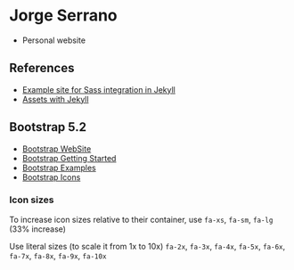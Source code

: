 # Jorge Serrano

* Personal website

## References
- [Example site for Sass integration in Jekyll](https://github.com/jekyll/jekyll-sass-converter/tree/master/docs)
- [Assets with Jekyll](https://jekyllrb.com/docs/assets/)

## Bootstrap 5.2
- [Bootstrap WebSite](https://getbootstrap.com/)
- [Bootstrap Getting Started](https://getbootstrap.com/docs/5.0/getting-started/introduction/)
- [Bootstrap Examples](https://getbootstrap.com/docs/5.2/examples/)
- [Bootstrap Icons](https://icons.getbootstrap.com/)

### Icon sizes
To increase icon sizes relative to their container, use `fa-xs`, `fa-sm`, `fa-lg` (33% increase)

Use literal sizes (to scale it from 1x to 10x) `fa-2x`, `fa-3x`, `fa-4x`, `fa-5x`, `fa-6x`, `fa-7x`, `fa-8x`, `fa-9x`, `fa-10x`

